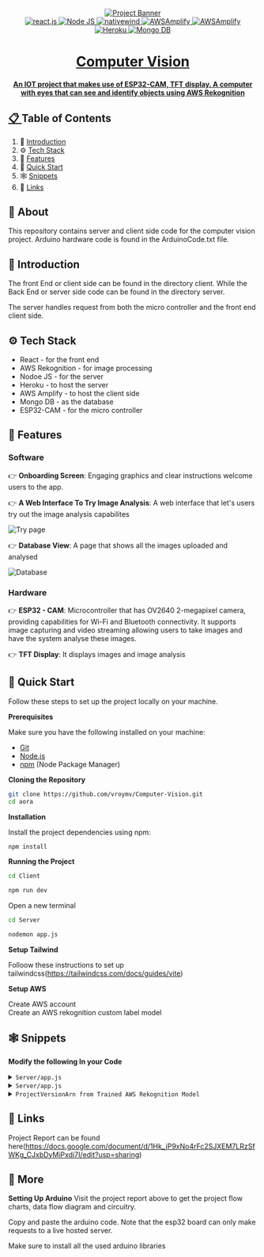 <!-- Banner Image, Landing Page Of Computer Vision Site -->
<div align="center">
  <br />
    <a href="">
      <img src="https://firebasestorage.googleapis.com/v0/b/karizmatik-14de4.appspot.com/o/ComputerVision.png?alt=media&token=5a2e27c6-8a9f-45af-b4f3-973a932de26c" alt="Project Banner">
    
  <br />

  <div>
    <img src="https://img.shields.io/badge/-React-black?style=for-the-badge&logoColor=white&logo=react&color=61DAFB" alt="react.js" />
    <img src="https://img.shields.io/badge/node-js?style=for-the-badge&logo=nodedotjs&logoColor=white&label=Node%20JS" alt="Node JS" />
    <img src="https://img.shields.io/badge/Tailwind-black?style=for-the-badge&logoColor=white&logo=tailwindcss&color=06B6D4" alt="nativewind" />
    <img src="https://img.shields.io/badge/awsamplify-purple?style=for-the-badge&logo=awsamplify&logoColor=white&color=%23FF9900" alt="AWSAmplify" />
    <img src="https://img.shields.io/badge/aws-purple?style=for-the-badge&logo=amazonwebservices&logoColor=white&color=%23232F3E" alt="AWSAmplify" />
    <img src="https://img.shields.io/badge/HEROKU-purple?style=for-the-badge&logo=heroku&logoColor=white&color=%23430098" alt="Heroku" />
    <img src="https://img.shields.io/badge/mongodb-purple?style=for-the-badge&logo=mongodb&logoColor=white&color=%2347A248" alt="Mongo DB" />
    
    
  </div>

  <h1 align="center">Computer Vision</h1>

   <div align="center">
     <h4>An IOT project that makes use of ESP32-CAM, TFT display. A computer with eyes that can see and identify objects using AWS Rekognition</h4>
    </div>
</div>

## 📋 <a name="table">Table of Contents</a>

1. 🤖 [Introduction](#introduction)
2. ⚙️ [Tech Stack](#tech-stack)
3. 🔋 [Features](#features)
4. 🤸 [Quick Start](#quick-start)
5. 🕸️ [Snippets](#snippets)
6. 🔗 [Links](#links)

## 🚨 About

This repository contains server and client side code for the computer vision project. Arduino hardware code is found in the ArduinoCode.txt file.

## <a name="introduction">🤖 Introduction</a>

The front End or client side can be found in the directory client. While the Back End or server side code can be found in the directory server.

The server handles request from both the micro controller and the front end client side.

## <a name="tech-stack">⚙️ Tech Stack</a>

- React - for the front end
- AWS Rekognition - for image processing
- Nodoe JS - for the server
- Heroku - to host the server
- AWS Amplify - to host the client side
- Mongo DB - as the database
- ESP32-CAM - for the micro controller

## <a name="features">🔋 Features</a>

<h3>Software</h3>

👉 **Onboarding Screen**: Engaging graphics and clear instructions welcome users to the app.

👉 **A Web Interface To Try Image Analysis**: A web interface that let's users try out the image analysis capabilites

<img src="https://firebasestorage.googleapis.com/v0/b/karizmatik-14de4.appspot.com/o/try.png?alt=media&token=baa55660-467c-4a55-a2e5-f87b2cfeec69" alt="Try page">

👉 **Database View**: A page that shows all the images uploaded and analysed

<img src="https://firebasestorage.googleapis.com/v0/b/karizmatik-14de4.appspot.com/o/image4.png?alt=media&token=93e748ff-d4c0-4767-b232-2e93092ce488" alt="Database">

<h3>Hardware</h3>

👉 **ESP32 - CAM**: Microcontroller that has OV2640 2-megapixel camera, providing capabilities for Wi-Fi and Bluetooth connectivity. It supports image capturing and video streaming allowing users to take images and have the system analyse these images.

👉 **TFT Display**: It displays images and image analysis

## <a name="quick-start">🤸 Quick Start</a>

Follow these steps to set up the project locally on your machine.

**Prerequisites**

Make sure you have the following installed on your machine:

- [Git](https://git-scm.com/)
- [Node.js](https://nodejs.org/en)
- [npm](https://www.npmjs.com/) (Node Package Manager)

**Cloning the Repository**

```bash
git clone https://github.com/vroymv/Computer-Vision.git
cd aora
```

**Installation**

Install the project dependencies using npm:

```bash
npm install
```

**Running the Project**

```bash
cd Client
```

```bash
npm run dev
```

Open a new terminal

```bash
cd Server
```

```bash
nodemon app.js
```

**Setup Tailwind**

Folloow these instructions to set up tailwindcss(https://tailwindcss.com/docs/guides/vite)

**Setup AWS**

Create AWS account <br>
Create an AWS rekognition custom label model<br>

## <a name="snippets">🕸️ Snippets</a>

**Modify the following In your Code**

<details>
<summary><code>Server/app.js</code></summary>

```javascript
const client = new RekognitionClient({
  region: "us-east-1",
  credentials: {
    accessKeyId: process.env.AWS_ACCESS_KEY_ID,
    secretAccessKey: process.env.AWS_SECRET_ACCESS_KEY,
  },
});
```

</details>

<details>
<summary><code>Server/app.js</code></summary>

```javascript
//Configuring  PollyClient
const pollyClient = new PollyClient({
  region: "us-east-1",
  credentials: {
    accessKeyId: process.env.AWS_ACCESS_KEY_ID,
    secretAccessKey: process.env.AWS_SECRET_ACCESS_KEY,
  },
});
```

</details>

<details>
<summary><code>ProjectVersionArn from Trained AWS Rekognition Model</code></summary>

```javascript
//Custom Labels Input
const customLabelsInput = {
  Image: {
    Bytes: Buffer.from(imageData, "base64"),
  },
  MaxResults: 100,
  ProjectVersionArn:
    "arn:aws:rekognition:us-east-1:339712911556:project/Computer-vision/version/Computer-vision.2024-05-03T01.13.45/1714679026972",
};
```

</details>

## <a name="links">🔗 Links</a>

Project Report can be found here(https://docs.google.com/document/d/1Hk_jP9xNo4rFc2SJXEM7LRzSfWKg_CJxbDyMiPxdj7I/edit?usp=sharing)

## <a name="more">🚀 More</a>

**Setting Up Arduino**
Visit the project report above to get the project flow charts, data flow diagram and circuitry.

Copy and paste the arduino code. Note that the esp32 board can only make requests to a live hosted server.

Make sure to install all the used arduino libraries

#
